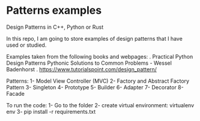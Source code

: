 # Patterns examples
Design Patterns in C++, Python or Rust

In this repo, I am going to store examples of design patterns that I have used or studied.

Examples taken from the following books and webpages:
. Practical Python Design Patterns Pythonic Solutions to Common Problems - Wessel Badenhorst
. https://www.tutorialspoint.com/design_pattern/

Patterns:
1- Model View Controller (MVC)
2- Factory and Abstract Factory Pattern 
3- Singleton
4- Prototype
5- Builder
6- Adapter
7- Decorator
8- Facade

To run the code:
1- Go to the folder
2- create virtual environment: virtualenv env
3- pip install -r requirements.txt 